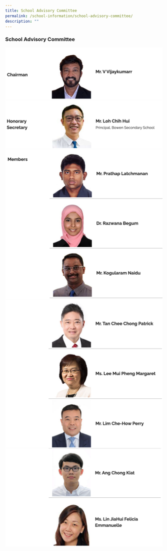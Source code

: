 ```yaml
---
title: School Advisory Committee
permalink: /school-information/school-advisory-committee/
description: ""
---
```





### School Advisory Committee

![](/images/School%20Advisory%20Committee/SAC1.png)
![](/images/School%20Advisory%20Committee/SAC2.png)
![](/images/School%20Advisory%20Committee/SAC3.png)
![](/images//School%20Advisory%20Committee/SAC4.png)
![](/images/School%20Advisory%20Committee/SAC5.png)